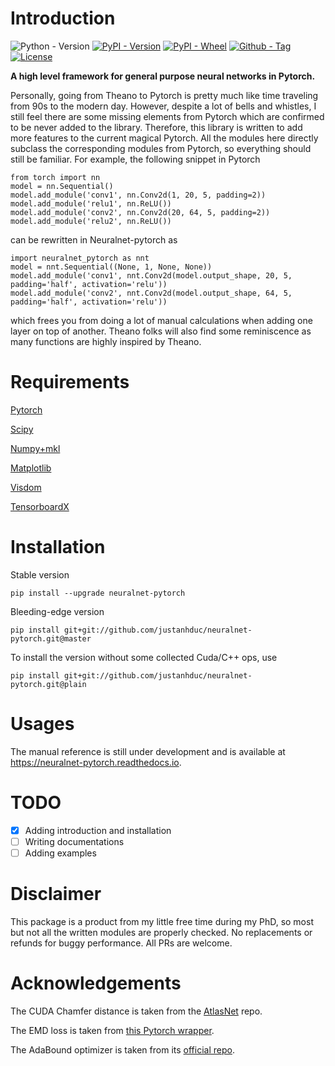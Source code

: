 # Introduction
![Python - Version](https://img.shields.io/pypi/pyversions/neuralnet-pytorch.svg)
[![PyPI - Version](https://img.shields.io/pypi/v/neuralnet-pytorch.svg)](https://pypi.org/project/neuralnet-pytorch/)
[![PyPI - Wheel](https://img.shields.io/pypi/wheel/neuralnet-pytorch.svg)](https://pypi.org/project/neuralnet-pytorch/)
[![Github - Tag](https://img.shields.io/github/tag/justanhduc/neuralnet-pytorch.svg)](https://github.com/justanhduc/neuralnet-pytorch/releases/tag/rel-0.0.4)
[![License](https://img.shields.io/github/license/justanhduc/neuralnet-pytorch.svg)](https://github.com/justanhduc/neuralnet-pytorch/blob/master/LICENSE.txt)

__A high level framework for general purpose neural networks in Pytorch.__

Personally, going from Theano to Pytorch is pretty much like time traveling from 90s to the modern day. 
However, despite a lot of bells and whistles, I still feel there are some missing elements from Pytorch 
which are confirmed to be never added to the library. 
Therefore, this library is written to add more features to the current magical Pytorch. All the modules here
directly subclass the corresponding modules from Pytorch, so everything should still be familiar. For example, the 
following snippet in Pytorch

```
from torch import nn
model = nn.Sequential()
model.add_module('conv1', nn.Conv2d(1, 20, 5, padding=2))
model.add_module('relu1', nn.ReLU())
model.add_module('conv2', nn.Conv2d(20, 64, 5, padding=2))
model.add_module('relu2', nn.ReLU())
```

can be rewritten in Neuralnet-pytorch as 

```
import neuralnet_pytorch as nnt
model = nnt.Sequential((None, 1, None, None))
model.add_module('conv1', nnt.Conv2d(model.output_shape, 20, 5, padding='half', activation='relu'))
model.add_module('conv2', nnt.Conv2d(model.output_shape, 64, 5, padding='half', activation='relu'))
```
which frees you from doing a lot of manual calculations when adding one layer on top of another. Theano folks will also
find some reminiscence as many functions are highly inspired by Theano.  

# Requirements

[Pytorch](http://deeplearning.net/software/theano/)

[Scipy](https://www.scipy.org/install.html) 

[Numpy+mkl](http://www.lfd.uci.edu/~gohlke/pythonlibs/#numpy) 

[Matplotlib](https://matplotlib.org/)

[Visdom](https://github.com/facebookresearch/visdom)

[TensorboardX](https://github.com/lanpa/tensorboardX)

# Installation

Stable version
```
pip install --upgrade neuralnet-pytorch
```

Bleeding-edge version

```
pip install git+git://github.com/justanhduc/neuralnet-pytorch.git@master
```

To install the version without some collected Cuda/C++ ops, use

```
pip install git+git://github.com/justanhduc/neuralnet-pytorch.git@plain
```

# Usages

The manual reference is still under development and is available at https://neuralnet-pytorch.readthedocs.io.

# TODO

- [x] Adding introduction and installation 
- [ ] Writing documentations
- [ ] Adding examples

# Disclaimer

This package is a product from my little free time during my PhD, 
so most but not all the written modules are properly checked. 
No replacements or refunds for buggy performance. 
All PRs are welcome. 

# Acknowledgements

The CUDA Chamfer distance is taken from the [AtlasNet](https://github.com/ThibaultGROUEIX/AtlasNet) repo.

The EMD loss is taken from [this Pytorch wrapper](https://gist.github.com/pclucas14/826c129aea315b02cbde0ec23ceb1068).

The AdaBound optimizer is taken from its [official repo](https://github.com/Luolc/AdaBound). 
